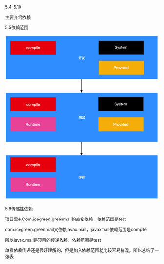 5.4-5.10

主要介绍依赖

5.5依赖范围

![avatar](https://github.com/hideaki10/MavenAction/blob/master/Maven范围依赖.png)

5.6传递性依赖

项目里有Com.icegreen.greenmail的直接依赖，依赖范围是test

com.icegreen.greenmail又依赖javax.mail，javaxmail依赖范围是compile

所以javax.mail是项目的传递依赖，依赖范围是test

单看依赖传递还是很好理解的，但是加入依赖范围就比较容易搞混。所以总结了一张表






